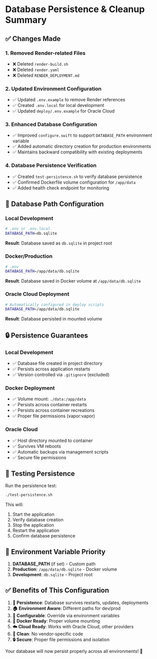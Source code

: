 # Database Persistence & Cleanup Summary

## ✅ Changes Made

### 1. Removed Render-related Files
- ❌ Deleted `render-build.sh`
- ❌ Deleted `render.yaml` 
- ❌ Deleted `RENDER_DEPLOYMENT.md`

### 2. Updated Environment Configuration
- ✅ Updated `.env.example` to remove Render references
- ✅ Created `.env.local` for local development
- ✅ Updated `deploy/.env.example` for Oracle Cloud

### 3. Enhanced Database Configuration
- ✅ Improved `configure.swift` to support `DATABASE_PATH` environment variable
- ✅ Added automatic directory creation for production environments
- ✅ Maintains backward compatibility with existing deployments

### 4. Database Persistence Verification
- ✅ Created `test-persistence.sh` to verify database persistence
- ✅ Confirmed Dockerfile volume configuration for `/app/data`
- ✅ Added health check endpoint for monitoring

## 📁 Database Path Configuration

### Local Development
```bash
# .env or .env.local
DATABASE_PATH=db.sqlite
```
**Result**: Database saved as `db.sqlite` in project root

### Docker/Production
```bash
# .env
DATABASE_PATH=/app/data/db.sqlite
```
**Result**: Database saved in Docker volume at `/app/data/db.sqlite`

### Oracle Cloud Deployment
```bash
# Automatically configured in deploy scripts
DATABASE_PATH=/app/data/db.sqlite
```
**Result**: Database persisted in mounted volume

## 🔒 Persistence Guarantees

### Local Development
- ✅ Database file created in project directory
- ✅ Persists across application restarts
- ✅ Version controlled via `.gitignore` (excluded)

### Docker Deployment
- ✅ Volume mount: `./data:/app/data`
- ✅ Persists across container restarts
- ✅ Persists across container recreations
- ✅ Proper file permissions (vapor:vapor)

### Oracle Cloud
- ✅ Host directory mounted to container
- ✅ Survives VM reboots
- ✅ Automatic backups via management scripts
- ✅ Secure file permissions

## 🧪 Testing Persistence

Run the persistence test:
```bash
./test-persistence.sh
```

This will:
1. Start the application
2. Verify database creation
3. Stop the application
4. Restart the application
5. Confirm database persistence

## 🔧 Environment Variable Priority

1. **DATABASE_PATH** (if set) - Custom path
2. **Production**: `/app/data/db.sqlite` - Docker volume
3. **Development**: `db.sqlite` - Project root

## ✅ Benefits of This Configuration

1. **🔄 Persistence**: Database survives restarts, updates, deployments
2. **🏠 Environment Aware**: Different paths for dev/prod
3. **🔧 Configurable**: Override via environment variables
4. **🐳 Docker Ready**: Proper volume mounting
5. **☁️ Cloud Ready**: Works with Oracle Cloud, other providers
6. **🧹 Clean**: No vendor-specific code
7. **🔒 Secure**: Proper file permissions and isolation

Your database will now persist properly across all environments! 🎉
